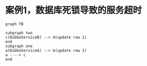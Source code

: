# 案例1，数据库死锁导致的服务超时

```mermaid
graph TB

subgraph two
c(DubboServiceB) --> d(update row 1)
end
subgraph one
a(DubboServiceA) --> b(update row 1)
a ----> c
end
```

<!--stackedit_data:
eyJoaXN0b3J5IjpbLTEzNDQxOTAwNDFdfQ==
-->